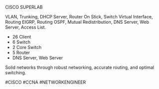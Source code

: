 CISCO SUPERLAB

VLAN, Trunking, DHCP Server, Router On Stick, Switch Virtual Interface, Routing EIGRP, Routing OSPF, Mutual Redistribution, DNS Server, Web Server, Access List.

- 26 Client
- 6 Switch
- 2 Core Switch
- 5 Router
- DNS Server, Web Server

Solid networks through robust networking, accurate routing, and optimal switching.

#CISCO #CCNA #NETWORKENGINEER
